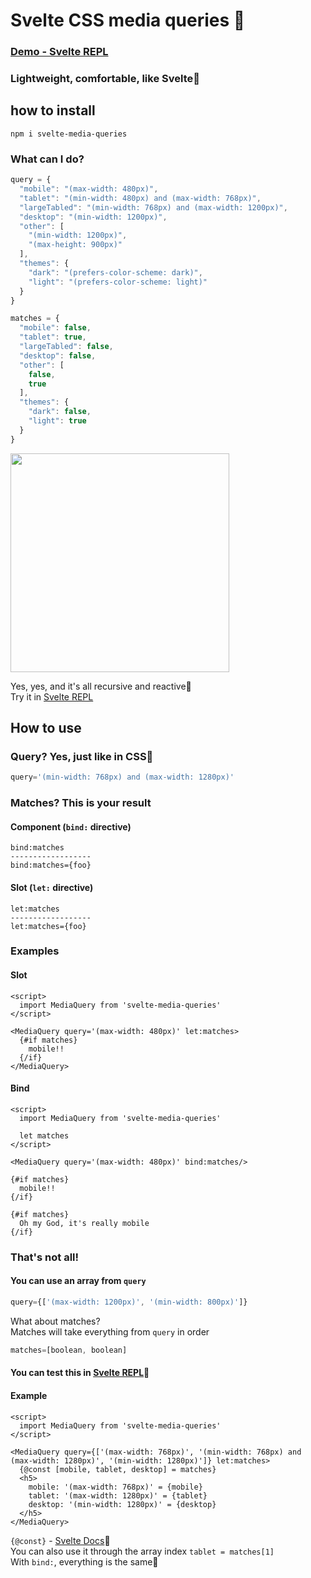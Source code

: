 # Svelte CSS media queries 🐥

### [Demo - Svelte REPL](https://svelte.dev/repl/7e97f1a1d1654701a0661e076037d160?version=3.48.0)
### Lightweight, comfortable, like Svelte🐣

## how to install
```npm
npm i svelte-media-queries
```
### What can I do?

```js
query = {
  "mobile": "(max-width: 480px)",
  "tablet": "(min-width: 480px) and (max-width: 768px)",
  "largeTabled": "(min-width: 768px) and (max-width: 1200px)",
  "desktop": "(min-width: 1200px)",
  "other": [
    "(min-width: 1200px)",
    "(max-height: 900px)"
  ],
  "themes": {
    "dark": "(prefers-color-scheme: dark)",
    "light": "(prefers-color-scheme: light)"
  }
}
```
```js
matches = {
  "mobile": false,
  "tablet": true,
  "largeTabled": false,
  "desktop": false,
  "other": [
    false,
    true
  ],
  "themes": {
    "dark": false,
    "light": true
  }
}
```
<img src="https://media.giphy.com/media/oYtVHSxngR3lC/giphy-tumblr.gif" width="350"/>

Yes, yes, and it's all recursive and reactive🐹  
Try it in [Svelte REPL](https://svelte.dev/repl/7e97f1a1d1654701a0661e076037d160?version=3.48.0)  

## How to use

### Query? Yes, just like in CSS🙊
```js
query='(min-width: 768px) and (max-width: 1280px)'
```
### Matches? This is your result
#### Component (`bind:` directive)
```
bind:matches
------------------
bind:matches={foo}
```
#### Slot (`let:` directive)
```
let:matches
------------------
let:matches={foo}
```
### Examples
#### Slot
```svelte
<script>
  import MediaQuery from 'svelte-media-queries'
</script>

<MediaQuery query='(max-width: 480px)' let:matches>
  {#if matches}
    mobile!!
  {/if}
</MediaQuery>
```
#### Bind
```svelte
<script>
  import MediaQuery from 'svelte-media-queries'

  let matches
</script>

<MediaQuery query='(max-width: 480px)' bind:matches/>

{#if matches}
  mobile!!
{/if}

{#if matches}
  Oh my God, it's really mobile
{/if}
```

### That's not all!
#### You can use an array from `query`
```js
query={['(max-width: 1200px)', '(min-width: 800px)']}
```
What about matches?  
Matches will take everything from `query` in order  
```js
matches=[boolean, boolean]
```
#### You can test this in [Svelte REPL](https://svelte.dev/repl/7e97f1a1d1654701a0661e076037d160?version=3.48.0)🐥
#### Example
```svelte
<script>
  import MediaQuery from 'svelte-media-queries'
</script>

<MediaQuery query={['(max-width: 768px)', '(min-width: 768px) and (max-width: 1280px)', '(min-width: 1280px)']} let:matches>
  {@const [mobile, tablet, desktop] = matches}
  <h5>
    mobile: '(max-width: 768px)' = {mobile}
    tablet: '(max-width: 1280px)' = {tablet}
    desktop: '(min-width: 1280px)' = {desktop}
  </h5>
</MediaQuery>
```
`{@const}` - [Svelte Docs](https://svelte.dev/docs#template-syntax-const)🐹  
You can also use it through the array index `tablet = matches[1]`  
With `bind:`, everything is the same🐥  
